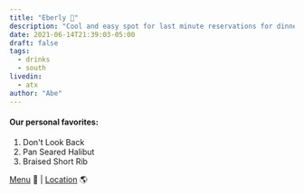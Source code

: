 ```yaml
---
title: "Eberly 🥃"
description: "Cool and easy spot for last minute reservations for dinner or drinks"
date: 2021-06-14T21:39:03-05:00
draft: false
tags:
  - drinks
  - south
livedin:
  - atx
author: "Abe"
---
```


#### Our personal favorites:

1. Don't Look Back
2. Pan Seared Halibut
3. Braised Short Rib

[Menu](https://eberlyaustin.com/dinner) 📖  |  [Location](https://goo.gl/maps/3zDXmssPZX9GxQLBA) 🌎
